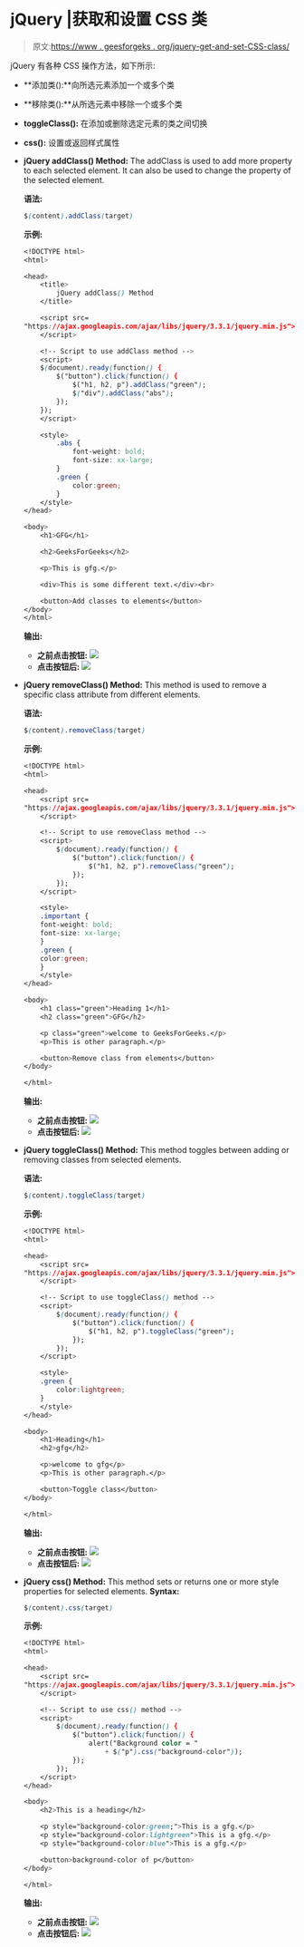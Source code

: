 # jQuery |获取和设置 CSS 类

> 原文:[https://www . geesforgeks . org/jquery-get-and-set-CSS-class/](https://www.geeksforgeeks.org/jquery-get-and-set-css-classes/)

jQuery 有各种 CSS 操作方法，如下所示:

*   **添加类():**向所选元素添加一个或多个类
*   **移除类():**从所选元素中移除一个或多个类
*   **toggleClass():** 在添加或删除选定元素的类之间切换
*   **css():** 设置或返回样式属性

*   **jQuery addClass() Method:** The addClass is used to add more property to each selected element. It can also be used to change the property of the selected element.

    **语法:**

    ```css
    $(content).addClass(target)
    ```

    **示例:**

    ```css
    <!DOCTYPE html>
    <html>

    <head>
        <title>
            jQuery addClass() Method
        </title>

        <script src=
    "https://ajax.googleapis.com/ajax/libs/jquery/3.3.1/jquery.min.js">
        </script>

        <!-- Script to use addClass method -->
        <script>
        $(document).ready(function() {
            $("button").click(function() {
                $("h1, h2, p").addClass("green");
                $("div").addClass("abs");
            });
        });
        </script>

        <style>
            .abs {
                font-weight: bold;
                font-size: xx-large;
            }
            .green {
                color:green;
            }
        </style>
    </head>

    <body>
        <h1>GFG</h1>

        <h2>GeeksForGeeks</h2>

        <p>This is gfg.</p>

        <div>This is some different text.</div><br>

        <button>Add classes to elements</button>
    </body>
    </html>                    
    ```

    **输出:**

    *   **之前点击按钮:**
        ![](img/675e4e1ef85535a1cbbb2e96bd75daa1.png)
    *   **点击按钮后:**
        ![](img/1f7e58692fc354b17c47518e9fa728a3.png)
*   **jQuery removeClass() Method:** This method is used to remove a specific class attribute from different elements.

    **语法:**

    ```css
    $(content).removeClass(target)
    ```

    **示例:**

    ```css
    <!DOCTYPE html>
    <html>

    <head>
        <script src=
    "https://ajax.googleapis.com/ajax/libs/jquery/3.3.1/jquery.min.js">
        </script>

        <!-- Script to use removeClass method -->
        <script>
            $(document).ready(function() {
                $("button").click(function() {
                    $("h1, h2, p").removeClass("green");
                });
            });
        </script>

        <style>
        .important {
        font-weight: bold;
        font-size: xx-large;
        }
        .green {
        color:green;
        }
        </style>
    </head>

    <body>
        <h1 class="green">Heading 1</h1>
        <h2 class="green">GFG</h2>

        <p class="green">welcome to GeeksForGeeks.</p>
        <p>This is other paragraph.</p>

        <button>Remove class from elements</button>
    </body>

    </html>                    
    ```

    **输出:**

    *   **之前点击按钮:**
        ![](img/5a610d11a2da0e0a899388755f3a6a1d.png)
    *   **点击按钮后:**
        ![](img/619bedaff77c11b244d6da8fdafa34a9.png)
*   **jQuery toggleClass() Method:** This method toggles between adding or removing classes from selected elements.

    **语法:**

    ```css
    $(content).toggleClass(target)
    ```

    **示例:**

    ```css
    <!DOCTYPE html>
    <html>

    <head>
        <script src=
    "https://ajax.googleapis.com/ajax/libs/jquery/3.3.1/jquery.min.js">
        </script>

        <!-- Script to use toggleClass() method -->
        <script>
            $(document).ready(function() {
                $("button").click(function() {
                    $("h1, h2, p").toggleClass("green");
                });
            });
        </script>

        <style>
        .green {
            color:lightgreen;
        }
        </style>
    </head>

    <body>
        <h1>Heading</h1>
        <h2>gfg</h2>

        <p>welcome to gfg</p>
        <p>This is other paragraph.</p>

        <button>Toggle class</button>
    </body>

    </html>                    
    ```

    **输出:**

    *   **之前点击按钮:**
        ![](img/3cf3dff72904fac57beb3837646ff2fe.png)
    *   **点击按钮后:**
        ![](img/4a702df2bccfb614367688650298adc9.png)
*   **jQuery css() Method:** This method sets or returns one or more style properties for selected elements.
    **Syntax:**

    ```css
    $(content).css(target)
    ```

    **示例:**

    ```css
    <!DOCTYPE html>
    <html>

    <head>
        <script src=
    "https://ajax.googleapis.com/ajax/libs/jquery/3.3.1/jquery.min.js">
        </script>

        <!-- Script to use css() method -->
        <script>
            $(document).ready(function() {
                $("button").click(function() {
                    alert("Background color = " 
                        + $("p").css("background-color"));
                });
            });
        </script>
    </head>

    <body>
        <h2>This is a heading</h2>

        <p style="background-color:green;">This is a gfg.</p>
        <p style="background-color:lightgreen">This is a gfg.</p>
        <p style="background-color:blue">This is a gfg.</p>

        <button>background-color of p</button>
    </body>

    </html>                    
    ```

    **输出:**

    *   **之前点击按钮:**
        ![](img/2a3ee30028d550a182ac83d58ca3c8a8.png)
    *   **点击按钮后:**
        ![](img/2421a8360350b97526dfb087c7a1cbec.png)